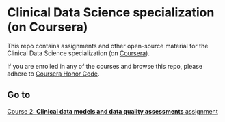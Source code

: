 # Clinical Data Science specialization (on Coursera)

This repo contains assignments and other open-source material for the Clinical Data Science specialization (on [Coursera](https://www.coursera.org/specializations/clinical-data-science "Clinical Data Science specialization")).

If you are enrolled in any of the courses and browse this repo, please adhere to [Coursera Honor Code](https://learner.coursera.help/hc/en-us/articles/209818863-Coursera-Honor-Code).


## Go to
[Course 2: __Clinical data models and data quality assessments__ assignment](https://github.com/delunapaolo/Clinical-Data-Science-specialization-Coursera/blob/master/2.%20Clinical%20data%20models%20and%20data%20quality%20assessments.md)
